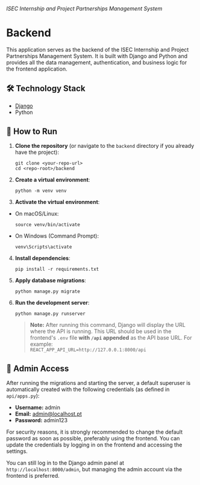 ###### ISEC Internship and Project Partnerships Management System
# Backend

This application serves as the backend of the ISEC Internship and Project Partnerships Management System. It is built with Django and Python and provides all the data management, authentication, and business logic for the frontend application.


## 🛠️ Technology Stack

- [Django](https://www.djangoproject.com/)
- Python


## 🚀 How to Run

1. **Clone the repository** (or navigate to the `backend` directory if you already have the project):
    ```
    git clone <your-repo-url>
    cd <repo-root>/backend
    ```

2. **Create a virtual environment**:
    ```
    python -m venv venv
    ```

3. **Activate the virtual environment**:
- On macOS/Linux:
    ```
    source venv/bin/activate
    ```
    
- On Windows (Command Prompt):
    ```
    venv\Scripts\activate
    ```

4. **Install dependencies**:
    ```
    pip install -r requirements.txt
    ```

5. **Apply database migrations**:
    ```
    python manage.py migrate
    ```

6. **Run the development server**:
    ```
    python manage.py runserver
    ```
    > **Note:** After running this command, Django will display the URL where the API is running. This URL should be used in the frontend's `.env` file **with `/api` appended** as the API base URL.
    > For example:  
    > `REACT_APP_API_URL=http://127.0.0.1:8000/api`


## 👤 Admin Access

After running the migrations and starting the server, a default superuser is automatically created with the following credentials (as defined in `api/apps.py`):

- **Username:** admin
- **Email:** admin@localhost.pt
- **Password:** admin123

For security reasons, it is strongly recommended to change the default password as soon as possible, preferably using the frontend. You can update the credentials by logging in on the frontend and accessing the settings.

You can still log in to the Django admin panel at `http://localhost:8000/admin`, but managing the admin account via the frontend is preferred.
